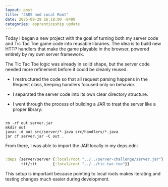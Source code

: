 ```yaml
---
layout: post
title: "JARS and Local Root"
date: 2025-09-29 16:18:00 -0400
categories: apprenticeship update
---
```


Today I began a new project with the goal of turning both my server code and
Tic Tac Toe game code into reusable libraries. The idea is to build new HTTP
handlers that make the game playable in the browser, powered entirely by my
own server framework.

The Tic Tac Toe logic was already in solid shape, but the server code needed
more refinement before it could be cleanly reused.

- I restructured the code so that all request parsing happens in the Request
  class, keeping handlers focused only on behavior.

- I separated the server code into its own clear directory structure.
- I went through the process of building a JAR to treat the server like a
  proper library:

````shell

rm -rf out server.jar
mkdir out
javac -d out src/server/*.java src/handlers/*.java
jar cf server.jar -C out .
````

From there, I was able to import the JAR locally in my deps.edn:

```clojure

:deps {server/server {:local/root "../../server-challenge/server.jar"}
       ttt/ttt       {:local/root "../../tic-tac-toe"}}

```

This setup is important because pointing to local roots makes iterating and
testing changes much easier during development.